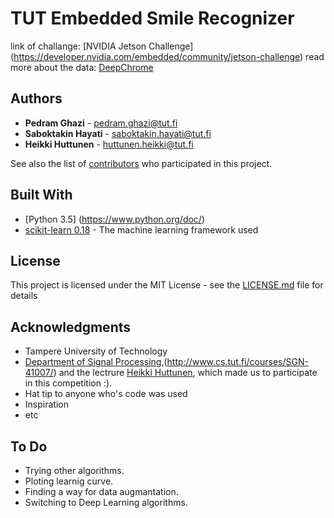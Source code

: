 # TUT Embedded Smile Recognizer 

link of challange: [NVIDIA Jetson Challenge] (https://developer.nvidia.com/embedded/community/jetson-challenge)
read more about the data: [DeepChrome](https://arxiv.org/abs/1607.02078)

## Authors

* **Pedram Ghazi**  - pedram.ghazi@tut.fi
* **Saboktakin Hayati**  - saboktakin.hayati@tut.fi
* **Heikki Huttunen**  - huttunen.heikki@tut.fi

See also the list of [contributors](https://github.com/your/project/contributors) who participated in this project.

## Built With
* [Python 3.5] (https://www.python.org/doc/)
* [scikit-learn 0.18](http://scikit-learn.org/stable/documentation.html) - The machine learning framework used

## License
This project is licensed under the MIT License - see the [LICENSE.md](LICENSE.md) file for details

## Acknowledgments
* Tampere University of Technology
* [Department of Signal Processing](http://www.tut.fi/en/about-tut/departments/signal-processing/),(http://www.cs.tut.fi/courses/SGN-41007/)  and the lectrure [Heikki Huttunen](http://www.cs.tut.fi/~hehu/), which made us to participate in this competition :). 
* Hat tip to anyone who's code was used
* Inspiration
* etc

## To Do 
* Trying other algorithms.
* Ploting learnig curve.
* Finding a way for data augmantation.
* Switching to Deep Learning algorithms. 
